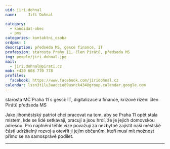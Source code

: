 ```yaml
---
uid: jiri.dohnal
name:     Jiří Dohnal

category:
  - kandidat-obec
  - pms
categories: kontaktni_osoba    
ordpms: 1
description: předseda MS, gesce finance, IT
profession: starosta Prahy 11, člen Pirátů, předseda MS
img: people/jiri-dohnal.jpg
mail:
  - jiri.dohnal@pirati.cz
mob: +420 608 770 778
profiles:
  facebook: https://www.facebook.com/jiridohnal.cz
calendar: lssn3t1lu3aaccio89usnck434@group.calendar.google.com
---
```


starosta MČ Praha 11 s gescí: IT, digitalizace a finance, krizové řízení
člen Pirátů
předseda MS

 
Jako jihoměstský patriot chci pracovat na tom, aby se Praha 11 opět stala místem, kde se lidé setkávají, pracují a jsou hrdí, že je jejich domovskou adresou. Pro naplnění téhle vize považuji za nezbytné zajistit naší městské části udržitelný rozvoj a otevřít ji jejím občanům, kteří musí mít možnost přímo se na samosprávě podílet.



---
